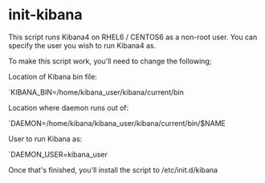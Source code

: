 # init-kibana

This script runs Kibana4 on RHEL6 / CENTOS6 as a non-root user.
You can specify the user you wish to run Kibana4 as.

To make this script work, you'll need to change the following;

Location of Kibana bin file:

`KIBANA_BIN=/home/kibana_user/kibana/current/bin

Location where daemon runs out of:

`DAEMON=/home/kibana/kibana_user/kibana/current/bin/$NAME

User to run Kibana as:

`DAEMON_USER=kibana_user

Once that's finished, you'll install the script to /etc/init.d/kibana
